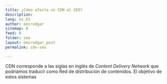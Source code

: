 ```yaml
---
title: ¿Cómo afecta un CDN al SEO?
description: 
lang: es_ES
author: emirodgar
sitemap: 0
feed: 0
folder: seo
layout: emirodgar_post
permalink: cdn-seo

---
```


CDN corresponde a las siglas en inglés de *Content Delivery Network* que podríamos traducir como Red de distribución de contenidos. El objetivo de estos sistemas 
<!--stackedit_data:
eyJoaXN0b3J5IjpbLTEwNDY4ODMxODVdfQ==
-->